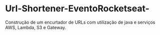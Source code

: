 # Url-Shortener-EventoRocketseat-
Construção de um encurtador de URLs com utilização de java e serviços AWS, Lambda, S3 e Gateway.
